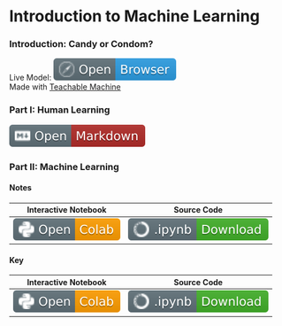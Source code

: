 # Introduction to Machine Learning


### Introduction: Candy or Condom?
Live Model: [![Link](../../tools/buttons/open-browser.svg)](https://teachablemachine.withgoogle.com/models/zDvjWFJkJ/)
<br> Made with [Teachable Machine](https://teachablemachine.withgoogle.com/)

### Part I: Human Learning
[![Link](../../tools/buttons/open-markdown.svg)](intro-ml.md)

### Part II: Machine Learning
#### Notes
| Interactive Notebook | Source Code  | 
| :-----------: | :------------: | 
| [![Link](../../tools/buttons/open-colab.svg)](https://colab.research.google.com/github/ishaandey/node/blob/master/week-6/workshop/intro_ml_notes.ipynb) | [![Link](../../tools/buttons/download-ipynb.svg)](https://files.node.ishaandey.com/week-6/workshop/intro_ml_notes.ipynb) |

#### Key
| Interactive Notebook | Source Code  | 
| :-----------: | :------------: | 
| [![Link](../../tools/buttons/open-colab.svg)](https://colab.research.google.com/github/ishaandey/node/blob/master/week-6/workshop/intro_ml_key.ipynb) | [![Link](../../tools/buttons/download-ipynb.svg)](https://files.node.ishaandey.com/week-6/workshop/intro_ml_key.ipynb) |